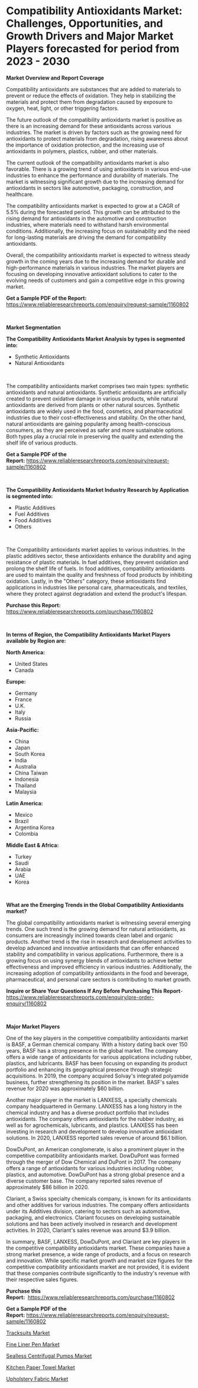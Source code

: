 <p><h1>Compatibility Antioxidants Market: Challenges, Opportunities, and Growth Drivers and Major Market Players forecasted for period from 2023 - 2030</h1></p><p><strong>Market Overview and Report Coverage</strong></p>
<p><p>Compatibility antioxidants are substances that are added to materials to prevent or reduce the effects of oxidation. They help in stabilizing the materials and protect them from degradation caused by exposure to oxygen, heat, light, or other triggering factors.</p><p>The future outlook of the compatibility antioxidants market is positive as there is an increasing demand for these antioxidants across various industries. The market is driven by factors such as the growing need for antioxidants to protect materials from degradation, rising awareness about the importance of oxidation protection, and the increasing use of antioxidants in polymers, plastics, rubber, and other materials.</p><p>The current outlook of the compatibility antioxidants market is also favorable. There is a growing trend of using antioxidants in various end-use industries to enhance the performance and durability of materials. The market is witnessing significant growth due to the increasing demand for antioxidants in sectors like automotive, packaging, construction, and healthcare.</p><p>The compatibility antioxidants market is expected to grow at a CAGR of 5.5% during the forecasted period. This growth can be attributed to the rising demand for antioxidants in the automotive and construction industries, where materials need to withstand harsh environmental conditions. Additionally, the increasing focus on sustainability and the need for long-lasting materials are driving the demand for compatibility antioxidants.</p><p>Overall, the compatibility antioxidants market is expected to witness steady growth in the coming years due to the increasing demand for durable and high-performance materials in various industries. The market players are focusing on developing innovative antioxidant solutions to cater to the evolving needs of customers and gain a competitive edge in this growing market.</p></p>
<p><strong>Get a Sample PDF of the Report:</strong> <a href="https://www.reliableresearchreports.com/enquiry/request-sample/1160802">https://www.reliableresearchreports.com/enquiry/request-sample/1160802</a></p>
<p>&nbsp;</p>
<p><strong>Market Segmentation</strong></p>
<p><strong>The Compatibility Antioxidants Market Analysis by types is segmented into:</strong></p>
<p><ul><li>Synthetic Antioxidants</li><li>Natural Antioxidants</li></ul></p>
<p>&nbsp;</p>
<p><p>The compatibility antioxidants market comprises two main types: synthetic antioxidants and natural antioxidants. Synthetic antioxidants are artificially created to prevent oxidative damage in various products, while natural antioxidants are derived from plants or other natural sources. Synthetic antioxidants are widely used in the food, cosmetics, and pharmaceutical industries due to their cost-effectiveness and stability. On the other hand, natural antioxidants are gaining popularity among health-conscious consumers, as they are perceived as safer and more sustainable options. Both types play a crucial role in preserving the quality and extending the shelf life of various products.</p></p>
<p><strong>Get a Sample PDF of the Report:</strong>&nbsp;<a href="https://www.reliableresearchreports.com/enquiry/request-sample/1160802">https://www.reliableresearchreports.com/enquiry/request-sample/1160802</a></p>
<p>&nbsp;</p>
<p><strong>The Compatibility Antioxidants Market Industry Research by Application is segmented into:</strong></p>
<p><ul><li>Plastic Additives</li><li>Fuel Additives</li><li>Food Additives</li><li>Others</li></ul></p>
<p>&nbsp;</p>
<p><p>The Compatibility antioxidants market applies to various industries. In the plastic additives sector, these antioxidants enhance the durability and aging resistance of plastic materials. In fuel additives, they prevent oxidation and prolong the shelf life of fuels. In food additives, compatibility antioxidants are used to maintain the quality and freshness of food products by inhibiting oxidation. Lastly, in the "Others" category, these antioxidants find applications in industries like personal care, pharmaceuticals, and textiles, where they protect against degradation and extend the product's lifespan.</p></p>
<p><strong>Purchase this Report:</strong>&nbsp; <a href="https://www.reliableresearchreports.com/purchase/1160802">https://www.reliableresearchreports.com/purchase/1160802</a></p>
<p>&nbsp;</p>
<p><strong>In terms of Region, the Compatibility Antioxidants Market Players available by Region are:</strong></p>
<p>
    <p> <strong> North America: </strong>
        <ul>
            <li>United States</li>
            <li>Canada</li>
        </ul>
        </p> 
    <p> <strong> Europe: </strong>
        <ul>
            <li>Germany</li>
            <li>France</li>
            <li>U.K.</li>
            <li>Italy</li>
            <li>Russia</li>
        </ul>
        </p> 
    <p> <strong> Asia-Pacific: </strong>
        <ul>
            <li>China</li>
            <li>Japan</li>
            <li>South Korea</li>
            <li>India</li>
            <li>Australia</li>
            <li>China Taiwan</li>
            <li>Indonesia</li>
            <li>Thailand</li>
            <li>Malaysia</li>
        </ul>
        </p> 
    <p> <strong> Latin America: </strong>
        <ul>
            <li>Mexico</li>
            <li>Brazil</li>
            <li>Argentina Korea</li>
            <li>Colombia</li>
        </ul>
        </p> 
    <p> <strong> Middle East & Africa: </strong>
        <ul>
            <li>Turkey</li>
            <li>Saudi</li>
            <li>Arabia</li>
            <li>UAE</li>
            <li>Korea</li>
        </ul>
    </p>
    </p>
<p>&nbsp;</p>
<p><strong>What are the Emerging Trends in the Global Compatibility Antioxidants market?</strong></p>
<p><p>The global compatibility antioxidants market is witnessing several emerging trends. One such trend is the growing demand for natural antioxidants, as consumers are increasingly inclined towards clean label and organic products. Another trend is the rise in research and development activities to develop advanced and innovative antioxidants that can offer enhanced stability and compatibility in various applications. Furthermore, there is a growing focus on using synergy blends of antioxidants to achieve better effectiveness and improved efficiency in various industries. Additionally, the increasing adoption of compatibility antioxidants in the food and beverage, pharmaceutical, and personal care sectors is contributing to market growth.</p></p>
<p><strong>Inquire or Share Your Questions If Any Before Purchasing This Report</strong>- <a href="https://www.reliableresearchreports.com/enquiry/pre-order-enquiry/1160802">https://www.reliableresearchreports.com/enquiry/pre-order-enquiry/1160802</a></p>
<p>&nbsp;</p>
<p><strong>Major Market Players</strong></p>
<p><p>One of the key players in the competitive compatibility antioxidants market is BASF, a German chemical company. With a history dating back over 150 years, BASF has a strong presence in the global market. The company offers a wide range of antioxidants for various applications including rubber, plastics, and lubricants. BASF has been focusing on expanding its product portfolio and enhancing its geographical presence through strategic acquisitions. In 2019, the company acquired Solvay's integrated polyamide business, further strengthening its position in the market. BASF's sales revenue for 2020 was approximately $60 billion.</p><p>Another major player in the market is LANXESS, a specialty chemicals company headquartered in Germany. LANXESS has a long history in the chemical industry and has a diverse product portfolio that includes antioxidants. The company offers antioxidants for the rubber industry, as well as for agrochemicals, lubricants, and plastics. LANXESS has been investing in research and development to develop innovative antioxidant solutions. In 2020, LANXESS reported sales revenue of around $6.1 billion.</p><p>DowDuPont, an American conglomerate, is also a prominent player in the competitive compatibility antioxidants market. DowDuPont was formed through the merger of Dow Chemical and DuPont in 2017. The company offers a range of antioxidants for various industries including rubber, plastics, and automotive. DowDuPont has a strong global presence and a diverse customer base. The company reported sales revenue of approximately $86 billion in 2020.</p><p>Clariant, a Swiss specialty chemicals company, is known for its antioxidants and other additives for various industries. The company offers antioxidants under its Additives division, catering to sectors such as automotive, packaging, and electronics. Clariant focuses on developing sustainable solutions and has been actively involved in research and development activities. In 2020, Clariant's sales revenue was around $3.9 billion.</p><p>In summary, BASF, LANXESS, DowDuPont, and Clariant are key players in the competitive compatibility antioxidants market. These companies have a strong market presence, a wide range of products, and a focus on research and innovation. While specific market growth and market size figures for the competitive compatibility antioxidants market are not provided, it is evident that these companies contribute significantly to the industry's revenue with their respective sales figures.</p></p>
<p><strong>Purchase this Report:</strong>&nbsp;&nbsp;<a href="https://www.reliableresearchreports.com/purchase/1160802">https://www.reliableresearchreports.com/purchase/1160802</a></p>
<p></p>
<p><strong>Get a Sample PDF of the Report:</strong>&nbsp;<a href="https://www.reliableresearchreports.com/enquiry/request-sample/1160802">https://www.reliableresearchreports.com/enquiry/request-sample/1160802</a></p>
<p><p><a href="https://www.linkedin.com/pulse/tracksuits-market-size-share-amp-trends-analysis-report-application-edame/">Tracksuits Market</a></p><p><a href="https://www.linkedin.com/pulse/fine-liner-pen-market-challenges-opportunities-growth-sdr8e/">Fine Liner Pen Market</a></p><p><a href="https://medium.com/@donaldmendez2018/sealless-centrifugal-pumps-market-size-growth-forecast-2023-2030-18ba2f5b393a">Sealless Centrifugal Pumps Market</a></p><p><a href="https://medium.com/@karinaokon2662/kitchen-paper-towel-market-size-growth-forecast-2023-2030-be6b06d02693">Kitchen Paper Towel Market</a></p><p><a href="https://www.linkedin.com/pulse/upholstery-fabric-market-size-growth-forecast-from-2023-njwve/">Upholstery Fabric Market</a></p></p>
